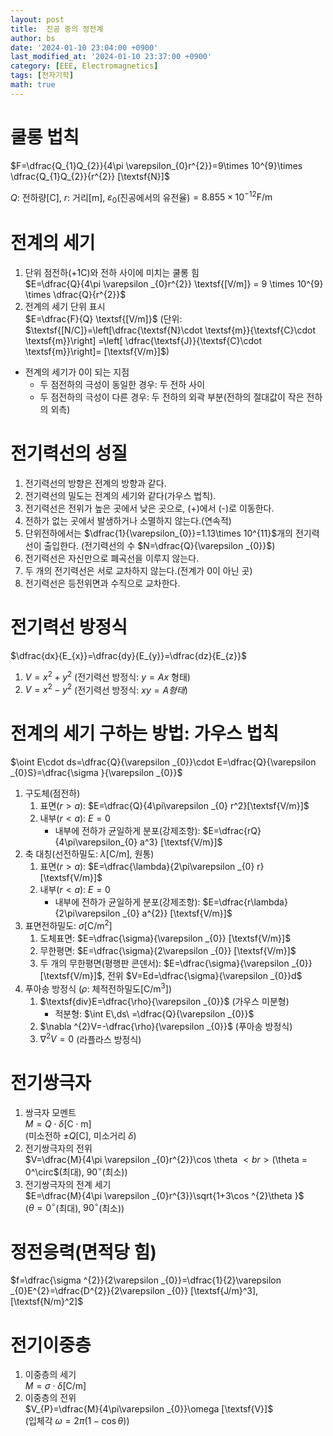 ```yaml
---
layout: post
title:  진공 중의 정전계
author: bs
date: '2024-01-10 23:04:00 +0900'
last_modified_at: '2024-01-10 23:37:00 +0900'
category: [EEE, Electromagnetics]
tags: [전자기학]
math: true
---
```


# 쿨롱 법칙

$F=\dfrac{Q_{1}Q_{2}}{4\pi \varepsilon_{0}r^{2}}=9\times 10^{9}\times \dfrac{Q_{1}Q_{2}}{r^{2}} [\textsf{N}]$

$Q$: 전하량$[\textsf{C}]$, $r$: 거리$[\textsf{m}]$, $\varepsilon_{0}$(진공에서의 유전율)$= 8.855\times 10^{-12} \textsf{F/m}$

# 전계의 세기
1. 단위 점전하($+1\textsf{C}$)와 전하 사이에 미치는 쿨롱 힘<br>
    $E=\dfrac{Q}{4\pi \varepsilon _{0}r^{2}} \textsf{[V/m]} = 9 \times 10^{9} \times \dfrac{Q}{r^{2}}$
2. 전계의 세기 단위 표시<br>
    $E=\dfrac{F}{Q} \textsf{[V/m]}$ (단위: $\textsf{[N/C]}=\left[\dfrac{\textsf{N}\cdot \textsf{m}}{\textsf{C}\cdot \textsf{m}}\right] =\left[ \dfrac{\textsf{J}}{\textsf{C}\cdot \textsf{m}}\right]= [\textsf{V/m}]$)
- 전계의 세기가 0이 되는 지점
    - 두 점전하의 극성이 동일한 경우: 두 전하 사이
    - 두 점전하의 극성이 다른 경우: 두 전하의 외곽 부분(전하의 절대값이 작은 전하의 외측)

# 전기력선의 성질
1. 전기력선의 방향은 전계의 방향과 같다.
2. 전기력선의 밀도는 전계의 세기와 같다(가우스 법칙).
3. 전기력선은 전위가 높은 곳에서 낮은 곳으로, (+)에서 (-)로 이동한다.
4. 전하가 없는 곳에서 발생하거나 소멸하지 않는다.(연속적)
5. 단위전하에서는 $\dfrac{1}{\varepsilon_{0}}=1.13\times 10^{11}$개의 전기력선이 출입한다. (전기력선의 수 $N=\dfrac{Q}{\varepsilon _{0}}$)
6. 전기력선은 자신만으로 폐곡선을 이루지 않는다.
7. 두 개의 전기력선은 서로 교차하지 않는다.(전계가 0이 아닌 곳)
8. 전기력선은 등전위면과 수직으로 교차한다.

# 전기력선 방정식

$\dfrac{dx}{E_{x}}=\dfrac{dy}{E_{y}}=\dfrac{dz}{E_{z}}$

1. $V=x^{2}+y^{2}$ (전기력선 방정식: $y=Ax$ 형태)
2. $V=x^{2}-y^{2}$ (전기력선 방정식: $xy = A 형태$)

# 전계의 세기 구하는 방법: 가우스 법칙

$\oint E\cdot ds=\dfrac{Q}{\varepsilon _{0}}\cdot E=\dfrac{Q}{\varepsilon _{0}S}=\dfrac{\sigma }{\varepsilon _{0}}$

1. 구도체(점전하)
    1. 표면($r>a$): $E=\dfrac{Q}{4\pi\varepsilon _{0} r^2}[\textsf{V/m}]$
    2. 내부($r<a$): $E = 0$
        - 내부에 전하가 균일하게 분포(강제조항): $E=\dfrac{rQ}{4\pi\varepsilon_{0} a^3} [\textsf{V/m}]$
2. 축 대칭(선전하밀도: $\lambda [\textsf{C/m}]$, 원통)
    1. 표면($r>a$): $E=\dfrac{\lambda}{2\pi\varepsilon _{0} r} [\textsf{V/m}]$
    2. 내부($r<a$): $E = 0$
        - 내부에 전하가 균일하게 분포(강제조항): $E=\dfrac{r\lambda}{2\pi\varepsilon _{0} a^{2}} [\textsf{V/m}]$
3. 표면전하밀도: $\sigma [\textsf{C/} \textsf{m}^2]$
    1. 도체표면: $E=\dfrac{\sigma}{\varepsilon _{0}} [\textsf{V/m}]$
    2. 무한평면: $E=\dfrac{\sigma}{2\varepsilon _{0}} [\textsf{V/m}]$
    3. 두 개의 무한평면(평행판 콘덴서): $E=\dfrac{\sigma}{\varepsilon _{0}} [\textsf{V/m}]$, 전위 $V=Ed=\dfrac{\sigma}{\varepsilon _{0}}d$
4. 푸아송 방정식 ($\rho$: 체적전하밀도$[\textsf{C/m}^3]$)
    1. $\textsf{div}E=\dfrac{\rho}{\varepsilon _{0}}$ (가우스 미분형)
        - 적분형: $\int E\,ds\ =\dfrac{Q}{\varepsilon _{0}}$
    2. $\nabla ^{2}V=-\dfrac{\rho}{\varepsilon _{0}}$ (푸아송 방정식)
    3. $\nabla ^{2}V=0$ (라플라스 방정식)

# 전기쌍극자
1. 쌍극자 모멘트<br>
    $M=Q\cdot \delta [\textsf{C}\cdot\textsf{m}]$<br>
    (미소전하 $\pm Q[\textsf{C}]$, 미소거리 $\delta$)
2. 전기쌍극자의 전위<br>
    $V=\dfrac{M}{4\pi \varepsilon _{0}r^{2}}\cos \theta $<br>
    ($\theta = 0^\circ$(최대), $90^\circ$(최소))
3. 전기쌍극자의 전계 세기<br>
    $E=\dfrac{M}{4\pi \varepsilon _{0}r^{3}}\sqrt{1+3\cos ^{2}\theta }$<br>
    ($\theta = 0^\circ$(최대), $90^\circ$(최소))

# 정전응력(면적당 힘)

$f=\dfrac{\sigma ^{2}}{2\varepsilon _{0}}=\dfrac{1}{2}\varepsilon _{0}E^{2}=\dfrac{D^{2}}{2\varepsilon _{0}} [\textsf{J/m}^3], [\textsf{N/m}^2]$

# 전기이중층
1. 이중층의 세기<br>
    $M=\sigma\cdot\delta [\textsf{C/m}]$
2. 이중층의 전위<br>
    $V_{P}=\dfrac{M}{4\pi\varepsilon _{0}}\omega [\textsf{V}]$<br>
    (입체각 $\omega = 2\pi (1-\cos{\theta})$)